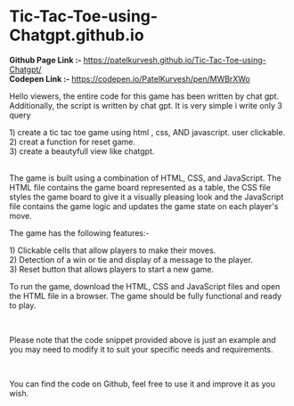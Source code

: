 # Tic-Tac-Toe-using-Chatgpt.github.io
<b>Github Page Link :- </b>https://patelkurvesh.github.io/Tic-Tac-Toe-using-Chatgpt/  <br>
<b>Codepen Link :- </b>https://codepen.io/PatelKurvesh/pen/MWBrXWo
<p>Hello viewers, the entire code for this game has been written by chat gpt. Additionally, the script is written by chat gpt. It is very simple i write only 3 query</p>
1) create a tic tac toe game using html , css, AND javascript. user clickable. <br>
2) creat a function for reset game. <br>
3) create a beautyfull view like chatgpt. <br>
<br>
<p>The game is built using a combination of HTML, CSS, and JavaScript. The HTML file contains the game board represented as a table, the CSS file styles the game board to give it a visually pleasing look and the JavaScript file contains the game logic and updates the game state on each player's move.</p>
<p>The game has the following features:-</p>
1) Clickable cells that allow players to make their moves. <br>
2) Detection of a win or tie and display of a message to the player. <br>
3) Reset button that allows players to start a new game. <br>

<p>To run the game, download the HTML, CSS and JavaScript files and open the HTML file in a browser. The game should be fully functional and ready to play.</p> <br>
<p>Please note that the code snippet provided above is just an example and you may need to modify it to suit your specific needs and requirements.</p> <br>
<p>You can find the code on Github, feel free to use it and improve it as you wish.</p>  <br>
